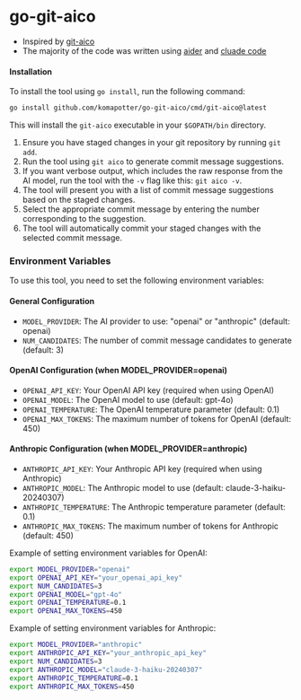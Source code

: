 # go-git-aico

- Inspired by [git-aico](https://github.com/hirokidaichi/git-aico)
- The majority of the code was written using [aider](https://github.com/paul-gauthier/aider) and [cluade code](https://docs.anthropic.com/en/docs/claude-code/overview)

#### Installation

To install the tool using `go install`, run the following command:

```sh
go install github.com/komapotter/go-git-aico/cmd/git-aico@latest
```

This will install the `git-aico` executable in your `$GOPATH/bin` directory.

1. Ensure you have staged changes in your git repository by running `git add`.
2. Run the tool using `git aico` to generate commit message suggestions.
3. If you want verbose output, which includes the raw response from the AI model, run the tool with the `-v` flag like this: `git aico -v`.
4. The tool will present you with a list of commit message suggestions based on the staged changes.
5. Select the appropriate commit message by entering the number corresponding to the suggestion.
6. The tool will automatically commit your staged changes with the selected commit message.

### Environment Variables

To use this tool, you need to set the following environment variables:

#### General Configuration
- `MODEL_PROVIDER`: The AI provider to use: "openai" or "anthropic" (default: openai)
- `NUM_CANDIDATES`: The number of commit message candidates to generate (default: 3)

#### OpenAI Configuration (when MODEL_PROVIDER=openai)
- `OPENAI_API_KEY`: Your OpenAI API key (required when using OpenAI)
- `OPENAI_MODEL`: The OpenAI model to use (default: gpt-4o)
- `OPENAI_TEMPERATURE`: The OpenAI temperature parameter (default: 0.1)
- `OPENAI_MAX_TOKENS`: The maximum number of tokens for OpenAI (default: 450)

#### Anthropic Configuration (when MODEL_PROVIDER=anthropic)
- `ANTHROPIC_API_KEY`: Your Anthropic API key (required when using Anthropic)
- `ANTHROPIC_MODEL`: The Anthropic model to use (default: claude-3-haiku-20240307)
- `ANTHROPIC_TEMPERATURE`: The Anthropic temperature parameter (default: 0.1)
- `ANTHROPIC_MAX_TOKENS`: The maximum number of tokens for Anthropic (default: 450)

Example of setting environment variables for OpenAI:

```sh
export MODEL_PROVIDER="openai"
export OPENAI_API_KEY="your_openai_api_key"
export NUM_CANDIDATES=3
export OPENAI_MODEL="gpt-4o"
export OPENAI_TEMPERATURE=0.1
export OPENAI_MAX_TOKENS=450
```

Example of setting environment variables for Anthropic:

```sh
export MODEL_PROVIDER="anthropic"
export ANTHROPIC_API_KEY="your_anthropic_api_key"
export NUM_CANDIDATES=3
export ANTHROPIC_MODEL="claude-3-haiku-20240307"
export ANTHROPIC_TEMPERATURE=0.1
export ANTHROPIC_MAX_TOKENS=450
```
